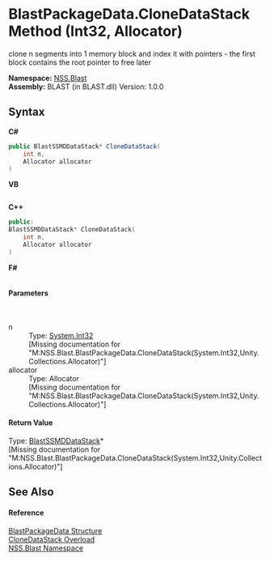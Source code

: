 # BlastPackageData.CloneDataStack Method (Int32, Allocator)
 

clone n segments into 1 memory block and index it with pointers - the first block contains the root pointer to free later

**Namespace:**&nbsp;<a href="88b55311-4a89-0894-e27a-e157e443c7f7.md">NSS.Blast</a><br />**Assembly:**&nbsp;BLAST (in BLAST.dll) Version: 1.0.0

## Syntax

**C#**<br />
``` C#
public BlastSSMDDataStack* CloneDataStack(
	int n,
	Allocator allocator
)
```

**VB**<br />
``` VB

```

**C++**<br />
``` C++
public:
BlastSSMDDataStack* CloneDataStack(
	int n, 
	Allocator allocator
)
```

**F#**<br />
``` F#

```


#### Parameters
&nbsp;<dl><dt>n</dt><dd>Type: <a href="https://docs.microsoft.com/dotnet/api/system.int32" target="_blank" rel="noopener noreferrer">System.Int32</a><br />\[Missing <param name="n"/> documentation for "M:NSS.Blast.BlastPackageData.CloneDataStack(System.Int32,Unity.Collections.Allocator)"\]</dd><dt>allocator</dt><dd>Type: Allocator<br />\[Missing <param name="allocator"/> documentation for "M:NSS.Blast.BlastPackageData.CloneDataStack(System.Int32,Unity.Collections.Allocator)"\]</dd></dl>

#### Return Value
Type: <a href="0f4f1f7f-e862-bea9-18e1-be0225e19ae1.md">BlastSSMDDataStack</a>*<br />\[Missing <returns> documentation for "M:NSS.Blast.BlastPackageData.CloneDataStack(System.Int32,Unity.Collections.Allocator)"\]

## See Also


#### Reference
<a href="08d36c75-b5dc-8eaf-5936-daa952653fa2.md">BlastPackageData Structure</a><br /><a href="b5641736-e689-49e1-ffe1-9cdba898476c.md">CloneDataStack Overload</a><br /><a href="88b55311-4a89-0894-e27a-e157e443c7f7.md">NSS.Blast Namespace</a><br />